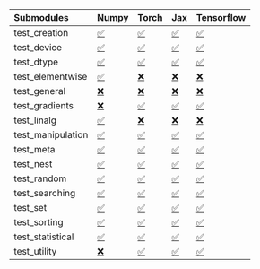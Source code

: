 | Submodules        | Numpy                                                                                                                           | Torch                                                                                                                           | Jax                                                                                                                             | Tensorflow                                                                                                                      |
|:------------------|:--------------------------------------------------------------------------------------------------------------------------------|:--------------------------------------------------------------------------------------------------------------------------------|:--------------------------------------------------------------------------------------------------------------------------------|:--------------------------------------------------------------------------------------------------------------------------------|
| test_creation     | <a href="https://github.com/unifyai/ivy/runs/8178416636?check_suite_focus=true" rel="noopener noreferrer" target="_blank">✅</a> | <a href="https://github.com/unifyai/ivy/runs/8178417185?check_suite_focus=true" rel="noopener noreferrer" target="_blank">✅</a> | <a href="https://github.com/unifyai/ivy/runs/8178417793?check_suite_focus=true" rel="noopener noreferrer" target="_blank">✅</a> | <a href="https://github.com/unifyai/ivy/runs/8178418542?check_suite_focus=true" rel="noopener noreferrer" target="_blank">✅</a> |
| test_device       | <a href="https://github.com/unifyai/ivy/runs/8178416679?check_suite_focus=true" rel="noopener noreferrer" target="_blank">✅</a> | <a href="https://github.com/unifyai/ivy/runs/8178417225?check_suite_focus=true" rel="noopener noreferrer" target="_blank">✅</a> | <a href="https://github.com/unifyai/ivy/runs/8178417840?check_suite_focus=true" rel="noopener noreferrer" target="_blank">✅</a> | <a href="https://github.com/unifyai/ivy/runs/8178418582?check_suite_focus=true" rel="noopener noreferrer" target="_blank">✅</a> |
| test_dtype        | <a href="https://github.com/unifyai/ivy/runs/8178416712?check_suite_focus=true" rel="noopener noreferrer" target="_blank">✅</a> | <a href="https://github.com/unifyai/ivy/runs/8178417267?check_suite_focus=true" rel="noopener noreferrer" target="_blank">✅</a> | <a href="https://github.com/unifyai/ivy/runs/8178417896?check_suite_focus=true" rel="noopener noreferrer" target="_blank">✅</a> | <a href="https://github.com/unifyai/ivy/runs/8178418613?check_suite_focus=true" rel="noopener noreferrer" target="_blank">✅</a> |
| test_elementwise  | <a href="https://github.com/unifyai/ivy/runs/8178416749?check_suite_focus=true" rel="noopener noreferrer" target="_blank">✅</a> | <a href="https://github.com/unifyai/ivy/runs/8178417307?check_suite_focus=true" rel="noopener noreferrer" target="_blank">❌</a> | <a href="https://github.com/unifyai/ivy/runs/8178417945?check_suite_focus=true" rel="noopener noreferrer" target="_blank">❌</a> | <a href="https://github.com/unifyai/ivy/runs/8178418640?check_suite_focus=true" rel="noopener noreferrer" target="_blank">❌</a> |
| test_general      | <a href="https://github.com/unifyai/ivy/runs/8178416782?check_suite_focus=true" rel="noopener noreferrer" target="_blank">❌</a> | <a href="https://github.com/unifyai/ivy/runs/8178417334?check_suite_focus=true" rel="noopener noreferrer" target="_blank">❌</a> | <a href="https://github.com/unifyai/ivy/runs/8178417989?check_suite_focus=true" rel="noopener noreferrer" target="_blank">❌</a> | <a href="https://github.com/unifyai/ivy/runs/8178418665?check_suite_focus=true" rel="noopener noreferrer" target="_blank">❌</a> |
| test_gradients    | <a href="https://github.com/unifyai/ivy/runs/8178416809?check_suite_focus=true" rel="noopener noreferrer" target="_blank">❌</a> | <a href="https://github.com/unifyai/ivy/runs/8178417368?check_suite_focus=true" rel="noopener noreferrer" target="_blank">✅</a> | <a href="https://github.com/unifyai/ivy/runs/8178418030?check_suite_focus=true" rel="noopener noreferrer" target="_blank">✅</a> | <a href="https://github.com/unifyai/ivy/runs/8178418726?check_suite_focus=true" rel="noopener noreferrer" target="_blank">✅</a> |
| test_linalg       | <a href="https://github.com/unifyai/ivy/runs/8178416848?check_suite_focus=true" rel="noopener noreferrer" target="_blank">✅</a> | <a href="https://github.com/unifyai/ivy/runs/8178417423?check_suite_focus=true" rel="noopener noreferrer" target="_blank">❌</a> | <a href="https://github.com/unifyai/ivy/runs/8178418084?check_suite_focus=true" rel="noopener noreferrer" target="_blank">❌</a> | <a href="https://github.com/unifyai/ivy/runs/8178418787?check_suite_focus=true" rel="noopener noreferrer" target="_blank">❌</a> |
| test_manipulation | <a href="https://github.com/unifyai/ivy/runs/8178416876?check_suite_focus=true" rel="noopener noreferrer" target="_blank">✅</a> | <a href="https://github.com/unifyai/ivy/runs/8178417466?check_suite_focus=true" rel="noopener noreferrer" target="_blank">✅</a> | <a href="https://github.com/unifyai/ivy/runs/8178418129?check_suite_focus=true" rel="noopener noreferrer" target="_blank">✅</a> | <a href="https://github.com/unifyai/ivy/runs/8178418856?check_suite_focus=true" rel="noopener noreferrer" target="_blank">✅</a> |
| test_meta         | <a href="https://github.com/unifyai/ivy/runs/8178416905?check_suite_focus=true" rel="noopener noreferrer" target="_blank">✅</a> | <a href="https://github.com/unifyai/ivy/runs/8178417518?check_suite_focus=true" rel="noopener noreferrer" target="_blank">✅</a> | <a href="https://github.com/unifyai/ivy/runs/8178418186?check_suite_focus=true" rel="noopener noreferrer" target="_blank">✅</a> | <a href="https://github.com/unifyai/ivy/runs/8178418907?check_suite_focus=true" rel="noopener noreferrer" target="_blank">✅</a> |
| test_nest         | <a href="https://github.com/unifyai/ivy/runs/8178416933?check_suite_focus=true" rel="noopener noreferrer" target="_blank">✅</a> | <a href="https://github.com/unifyai/ivy/runs/8178417551?check_suite_focus=true" rel="noopener noreferrer" target="_blank">✅</a> | <a href="https://github.com/unifyai/ivy/runs/8178418231?check_suite_focus=true" rel="noopener noreferrer" target="_blank">✅</a> | <a href="https://github.com/unifyai/ivy/runs/8178418944?check_suite_focus=true" rel="noopener noreferrer" target="_blank">✅</a> |
| test_random       | <a href="https://github.com/unifyai/ivy/runs/8178416959?check_suite_focus=true" rel="noopener noreferrer" target="_blank">✅</a> | <a href="https://github.com/unifyai/ivy/runs/8178417587?check_suite_focus=true" rel="noopener noreferrer" target="_blank">✅</a> | <a href="https://github.com/unifyai/ivy/runs/8178418281?check_suite_focus=true" rel="noopener noreferrer" target="_blank">✅</a> | <a href="https://github.com/unifyai/ivy/runs/8178418985?check_suite_focus=true" rel="noopener noreferrer" target="_blank">✅</a> |
| test_searching    | <a href="https://github.com/unifyai/ivy/runs/8178416993?check_suite_focus=true" rel="noopener noreferrer" target="_blank">✅</a> | <a href="https://github.com/unifyai/ivy/runs/8178417626?check_suite_focus=true" rel="noopener noreferrer" target="_blank">✅</a> | <a href="https://github.com/unifyai/ivy/runs/8178418320?check_suite_focus=true" rel="noopener noreferrer" target="_blank">✅</a> | <a href="https://github.com/unifyai/ivy/runs/8178419028?check_suite_focus=true" rel="noopener noreferrer" target="_blank">✅</a> |
| test_set          | <a href="https://github.com/unifyai/ivy/runs/8178417019?check_suite_focus=true" rel="noopener noreferrer" target="_blank">✅</a> | <a href="https://github.com/unifyai/ivy/runs/8178417653?check_suite_focus=true" rel="noopener noreferrer" target="_blank">✅</a> | <a href="https://github.com/unifyai/ivy/runs/8178418368?check_suite_focus=true" rel="noopener noreferrer" target="_blank">✅</a> | <a href="https://github.com/unifyai/ivy/runs/8178419066?check_suite_focus=true" rel="noopener noreferrer" target="_blank">✅</a> |
| test_sorting      | <a href="https://github.com/unifyai/ivy/runs/8178417058?check_suite_focus=true" rel="noopener noreferrer" target="_blank">✅</a> | <a href="https://github.com/unifyai/ivy/runs/8178417684?check_suite_focus=true" rel="noopener noreferrer" target="_blank">✅</a> | <a href="https://github.com/unifyai/ivy/runs/8178418406?check_suite_focus=true" rel="noopener noreferrer" target="_blank">✅</a> | <a href="https://github.com/unifyai/ivy/runs/8178419095?check_suite_focus=true" rel="noopener noreferrer" target="_blank">✅</a> |
| test_statistical  | <a href="https://github.com/unifyai/ivy/runs/8178417102?check_suite_focus=true" rel="noopener noreferrer" target="_blank">✅</a> | <a href="https://github.com/unifyai/ivy/runs/8178417722?check_suite_focus=true" rel="noopener noreferrer" target="_blank">✅</a> | <a href="https://github.com/unifyai/ivy/runs/8178418448?check_suite_focus=true" rel="noopener noreferrer" target="_blank">✅</a> | <a href="https://github.com/unifyai/ivy/runs/8178419131?check_suite_focus=true" rel="noopener noreferrer" target="_blank">✅</a> |
| test_utility      | <a href="https://github.com/unifyai/ivy/runs/8178417149?check_suite_focus=true" rel="noopener noreferrer" target="_blank">❌</a> | <a href="https://github.com/unifyai/ivy/runs/8178417750?check_suite_focus=true" rel="noopener noreferrer" target="_blank">✅</a> | <a href="https://github.com/unifyai/ivy/runs/8178418500?check_suite_focus=true" rel="noopener noreferrer" target="_blank">✅</a> | <a href="https://github.com/unifyai/ivy/runs/8178419170?check_suite_focus=true" rel="noopener noreferrer" target="_blank">✅</a> |